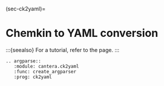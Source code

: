 (sec-ck2yaml)=
# Chemkin to YAML conversion

:::{seealso}
For a tutorial, refer to the [](/userguide/ck2yaml-tutorial) page.
:::

```{eval-rst}
.. argparse::
   :module: cantera.ck2yaml
   :func: create_argparser
   :prog: ck2yaml
```
